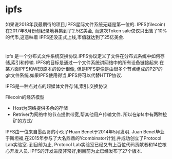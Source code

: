 # ipfs
如果说2018年我最期待的项目,IPFS星际文件系统无疑是第一位的. IPFS(filecoin)在2017年8月份创纪录地募集到了2.5亿美金, 而这次Token sale仅仅只出售了10%的代币,这意味着
IPFS还没正式上线,市值就达到了25亿美金.

#
ipfs 是一个分布式文件系统交换协议.IPFS协议定义了文件在分布式系统中如何存储,索引和传输. IPFS的目标是通过一个文件系统讲网络中的所有设备链接起来.在某方面IPFS和WEB原本的设计很像,
但是IPFS更像是由很多个节点组成的P2P的git文件系统.如果IPFS使用得当,IPFS将可以代替HTTP协议.

IPFS是一种点对点的超媒体文件存储,索引.交换协议

Filecoin的经济模型
- Host为网络提供多余的存储
- Retriver为网络中的节点提供带宽,帮其他用户传输文件. 所以在ipfs中有两种挖矿的方式/


IPFS由一位来自墨西哥的小伙子Huan Benet于2014年5月发明. Juan Benet毕业于斯坦福,在2015年参与了大名鼎鼎的Ycombinator计划,并成功创立了Protocol Lab实验室. 到目前为止,
Protocol Lab实验室已经又有上百位代码贡献者和14位核心开发人员. IPFS的开发进度非常好,到目前为止已经发布了27个版本.